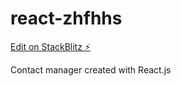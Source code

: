 # react-zhfhhs

[Edit on StackBlitz ⚡️](https://stackblitz.com/edit/react-zhfhhs)

Contact manager created with React.js
